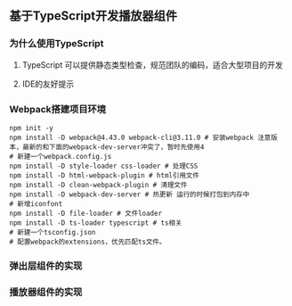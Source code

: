 ## 基于TypeScript开发播放器组件

### 为什么使用TypeScript

1. TypeScript 可以提供静态类型检查，规范团队的编码，适合大型项目的开发

2. IDE的友好提示

### Webpack搭建项目环境

```shell
npm init -y
npm install -D webpack@4.43.0 webpack-cli@3.11.0 # 安装webpack 注意版本，最新的和下面的webpack-dev-server冲突了，暂时先使用4
# 新建一个webpack.config.js
npm install -D style-loader css-loader # 处理CSS
npm install -D html-webpack-plugin # html引用文件
npm install -D clean-webpack-plugin # 清理文件
npm install -D webpack-dev-server # 热更新 运行的时候打包到内存中
# 新增iconfont
npm install -D file-loader # 文件loader
npm install -D ts-loader typescript # ts相关
# 新建一个tsconfig.json
# 配置webpack的extensions，优先匹配ts文件。
```

### 弹出层组件的实现

### 播放器组件的实现
